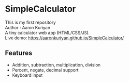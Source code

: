 # SimpleCalculator
This is my first repository
<br>
Author : Aaron Kuriyan
<br>
A tiny calculator web app (HTML/CSS/JS).
<br>
Live demo: https://aaronkuriyan.github.io/SimpleCalculator/

## Features
- Addition, subtraction, multiplication, division
- Percent, negate, decimal support
- Keyboard input
